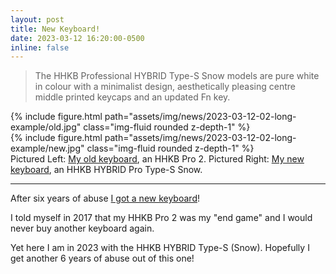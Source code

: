 ```yaml
---
layout: post
title: New Keyboard!
date: 2023-03-12 16:20:00-0500
inline: false
---
```


> The HHKB Professional HYBRID Type-S Snow models are pure white in colour with a minimalist design, aesthetically pleasing centre middle printed keycaps and an updated Fn key.

<div class="row mt-3">
    <div class="col-sm mt-3 mt-md-0">
        {% include figure.html path="assets/img/news/2023-03-12-02-long-example/old.jpg" class="img-fluid rounded z-depth-1" %}
    </div>
    <div class="col-sm mt-3 mt-md-0">
        {% include figure.html path="assets/img/news/2023-03-12-02-long-example/new.jpg" class="img-fluid rounded z-depth-1" %}
    </div>
</div>
<div class="caption">
    Pictured Left: <a href="https://www.hhkeyboard.com/uk/products/pro2">My old keyboard</a>, an HHKB Pro 2. Pictured Right: <a href="https://www.hhkeyboard.com/uk/products/hhkb-hybrid-pro-type-s-snow">My new keyboard</a>, an HHKB HYBRID Pro Type-S Snow.
</div>

***

After six years of abuse <a href="https://fujitsuscannerstore.com/cg01000-307401/">I got a new keyboard</a>!

I told myself in 2017 that my HHKB Pro 2 was my "end game" and I would never buy another keyboard again.

Yet here I am in 2023 with the HHKB HYBRID Type-S (Snow). Hopefully I get another 6 years of abuse out of this one!